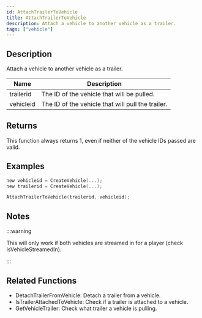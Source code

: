```yaml
---
id: AttachTrailerToVehicle
title: AttachTrailerToVehicle
description: Attach a vehicle to another vehicle as a trailer.
tags: ["vehicle"]
---
```


<TagLinks />

## Description

Attach a vehicle to another vehicle as a trailer.

| Name      | Description                                       |
| --------- | ------------------------------------------------- |
| trailerid | The ID of the vehicle that will be pulled.        |
| vehicleid | The ID of the vehicle that will pull the trailer. |

## Returns

This function always returns 1, even if neither of the vehicle IDs passed are valid.

## Examples

```c
new vehicleid = CreateVehicle(...);
new trailerid = CreateVehicle(...);

AttachTrailerToVehicle(trailerid, vehicleid);
```

## Notes

:::warning

This will only work if both vehicles are streamed in for a player (check IsVehicleStreamedIn).

:::

## Related Functions

- DetachTrailerFromVehicle: Detach a trailer from a vehicle.
- IsTrailerAttachedToVehicle: Check if a trailer is attached to a vehicle.
- GetVehicleTrailer: Check what trailer a vehicle is pulling.
